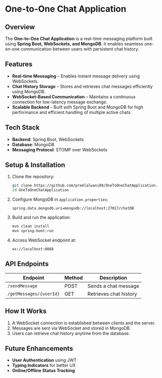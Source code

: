 # One-to-One Chat Application

## Overview
The **One-to-One Chat Application** is a real-time messaging platform built using **Spring Boot, WebSockets, and MongoDB**. It enables seamless one-on-one communication between users with persistent chat history.

## Features
- **Real-time Messaging** – Enables instant message delivery using WebSockets.
- **Chat History Storage** – Stores and retrieves chat messages efficiently using MongoDB.
- **WebSocket-Based Communication** – Maintains a continuous connection for low-latency message exchange.
- **Scalable Backend** – Built with Spring Boot and MongoDB for high performance and efficient handling of multiple active chats.

## Tech Stack
- **Backend**: Spring Boot, WebSockets
- **Database**: MongoDB
- **Messaging Protocol**: STOMP over WebSockets

## Setup & Installation
1. Clone the repository:
   ```sh
   git clone https://github.com/premlalwani09/OneToOneChatApplication.git
   cd OneToOneChatApplication
   ```
2. Configure MongoDB in `application.properties`:
   ```properties
   spring.data.mongodb.uri=mongodb://localhost:27017/chatDB
   ```
3. Build and run the application:
   ```sh
   mvn clean install
   mvn spring-boot:run
   ```
4. Access WebSocket endpoint at:
   ```
   ws://localhost:8088
   ```

## API Endpoints
| Endpoint | Method | Description |
|----------|--------|-------------|
| `/sendMessage` | POST | Sends a chat message |
| `/getMessages/{userId}` | GET | Retrieves chat history |

## How It Works
1. A WebSocket connection is established between clients and the server.
2. Messages are sent via WebSocket and stored in MongoDB.
3. Users can retrieve chat history anytime from the database.

## Future Enhancements
- **User Authentication** using JWT
- **Typing Indicators** for better UX
- **Online/Offline Status Tracking**
